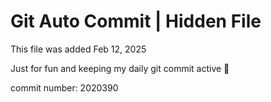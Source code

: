 # Git Auto Commit | Hidden File

This file was added Feb 12, 2025

Just for fun and keeping my daily git commit active 🤪

commit number: 2020390
